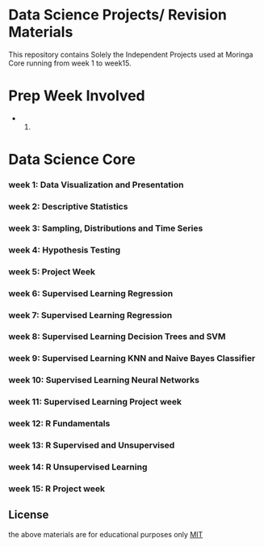 # Data Science Projects/ Revision Materials

This repository contains Solely the Independent Projects used at Moringa Core running from week 1 to week15.

# Prep Week Involved
* 1.

# Data Science Core

### week 1: Data Visualization and Presentation

### week 2: Descriptive Statistics

### week 3: Sampling, Distributions and Time Series

### week 4: Hypothesis Testing

### week 5: Project Week

### week 6: Supervised Learning Regression

### week 7: Supervised Learning Regression

### week 8: Supervised Learning Decision Trees and SVM

### week 9: Supervised Learning KNN and Naive Bayes Classifier

### week 10: Supervised Learning Neural Networks

### week 11: Supervised Learning Project week

### week 12: R Fundamentals

### week 13: R Supervised and Unsupervised

### week 14: R Unsupervised Learning

### week 15: R Project week



## License
the above materials are for educational purposes only
[MIT](https://choosealicense.com/licenses/unlicense/)
